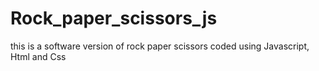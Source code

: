 # Rock_paper_scissors_js
this is a software version of rock paper scissors coded using Javascript, Html and Css
